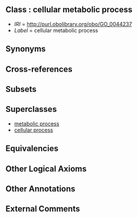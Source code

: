 
## Class : cellular metabolic process

 * *IRI* = http://purl.obolibrary.org/obo/GO_0044237
 * *Label* = cellular metabolic process

## Synonyms


## Cross-references


## Subsets


## Superclasses

 * [metabolic process](../../GO/52/GO_0008152.md)
 * [cellular process](../../GO/87/GO_0009987.md)

## Equivalencies


## Other Logical Axioms


## Other Annotations


## External Comments

